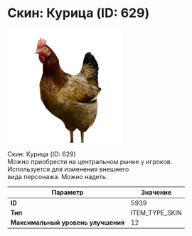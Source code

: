 # Скин: Курица (ID: 629)

![Item Image](../img/5939.webp?raw=true)

Скин: Курица (ID: 629)<br>Можно приобрести на центральном рынке у игроков.<br>Используется для изменения внешнего<br>вида персонажа. Можно надеть.


| Параметр | Значение |
|----------|----------|
| **ID** | 5939 |
| **Тип** | ITEM_TYPE_SKIN |
| **Максимальный уровень улучшения** | 12 |

